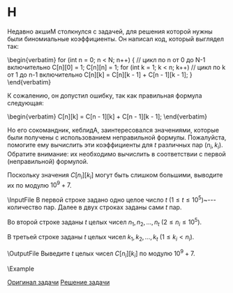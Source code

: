 <h1>H </h1>
Недавно акшиМ столкнулся с задачей, для решения которой нужны были биномиальные коэффициенты. Он написал код, который выглядел так:

\begin{verbatim}    for (int n = 0; n < N; n++) { // цикл по n от 0 до N-1 включительно
        C[n][0] = 1;
        C[n][n] = 1;
        for (int k = 1; k < n; k++) // цикл по k от 1 до n-1 включительно
            C[n][k] = C[n][k - 1] + C[n - 1][k - 1];
    }
\end{verbatim}

К сожалению, он допустил ошибку, так как правильная формула следующая:

\begin{verbatim}            C[n][k] = C[n - 1][k] + C[n - 1][k - 1];
\end{verbatim}

Но его сокомандник, кеблидА, заинтересовался значениями, которые были получены с использованием неправильной формулы. Пожалуйста, помогите ему вычислить эти коэффициенты для $t$ различных пар $(n_i, k_i)$. Обратите внимание: их необходимо вычислить в соответствии с первой (неправильной) формулой.

Поскольку значения $C[n_i][k_i]$ могут быть слишком большими, выводите их по модулю $10^9 + 7$.

\InputFile
В первой строке задано одно целое число $t$ ($1 \le t \le 10^5$)~--- количество пар. Далее в двух строках заданы сами $t$ пар.

Во второй строке заданы $t$ целых чисел $n_1, n_2, \dots, n_t$ ($2 \le n_i \le 10^5$).

В третьей строке заданы $t$ целых чисел $k_1, k_2, \dots, k_t$ ($1 \le k_i < n_i$).

\OutputFile
Выведите $t$ целых чисел $C[n_i][k_i]$ по модулю $10^9 + 7$.

\Example


[Оригинал задачи](https://codeforces.com/contest/2025/problem/B)
[Решение задачи](Solution_H.md)